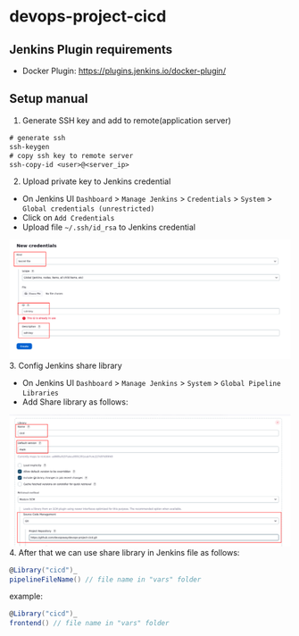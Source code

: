 # devops-project-cicd

## Jenkins Plugin requirements
- Docker Plugin: https://plugins.jenkins.io/docker-plugin/

## Setup manual

1. Generate SSH key and add to remote(application server)
```shell
# generate ssh
ssh-keygen
# copy ssh key to remote server
ssh-copy-id <user>@<server_ip>
```
2. Upload private key to Jenkins credential

- On Jenkins UI `Dashboard` >  `Manage Jenkins` >  `Credentials` >  `System` > `Global credentials (unrestricted)`
- Click on `Add Credentials`
- Upload file `~/.ssh/id_rsa` to Jenkins credential

![credentials.png](images%2Fcredentials.png)
3. Config Jenkins share library
- On Jenkins UI `Dashboard` >  `Manage Jenkins` > `System` > `Global Pipeline Libraries`
- Add Share library as follows:

![share-lib.png](images%2Fshare-lib.png)
4. After that we can use share library in Jenkins file as follows:
```groovy
@Library("cicd")_
pipelineFileName() // file name in "vars" folder 
```
example:
```groovy
@Library("cicd")_
frontend() // file name in "vars" folder 
```
